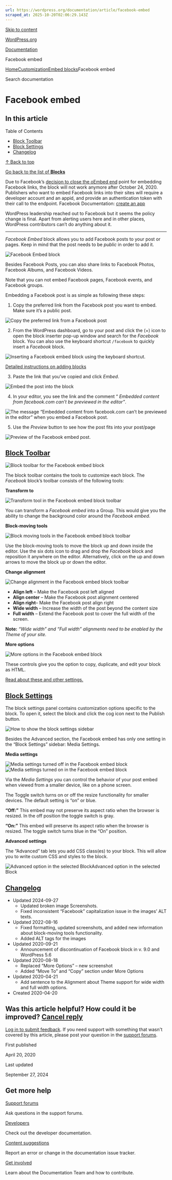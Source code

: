 ```yaml
---
url: https://wordpress.org/documentation/article/facebook-embed
scraped_at: 2025-10-20T02:06:29.143Z
---
```


[Skip to content](https://wordpress.org/documentation/article/facebook-embed/#wp--skip-link--target)

[WordPress.org](https://wordpress.org/)

[Documentation](https://wordpress.org/documentation)

Facebook embed

[Home](https://wordpress.org/documentation)[Customization](https://wordpress.org/documentation/customization/)[Embed blocks](https://wordpress.org/documentation/category/embed-blocks/)Facebook embed

Search documentation

# Facebook embed

## In this article

Table of Contents

- [Block Toolbar](https://wordpress.org/documentation/article/facebook-embed/#block-toolbar)
- [Block Settings](https://wordpress.org/documentation/article/facebook-embed/#block-settings)
- [Changelog](https://wordpress.org/documentation/article/facebook-embed/#changelog)

[↑ Back to top](https://wordpress.org/documentation/article/facebook-embed/#wp--skip-link--target)

[Go back to the list of **Blocks**](https://wordpress.org/documentation/article/blocks/)

Due to Facebook’s [decision to close the oEmbed end](https://developers.facebook.com/blog/post/2020/08/04/Introducing-graph-v8-marketing-api-v8) point for embedding Facebook links, the block will not work anymore after October 24, 2020. Publishers who want to embed Facebook links into their sites will require a developer account and an appid, and provide an authentication token with their call to the endpoint. Facebook Documentation: [create an app](https://developers.facebook.com/docs/apps/)

WordPress leadership reached out to Facebook but it seems the policy change is final. Apart from alerting users here and in other places, WordPress contributors can’t do anything about it.

* * *

_Facebook Embed_ block allows you to add Facebook posts to your post or pages. Keep in mind that the post needs to be _public_ in order to add it.

![Facebook Embed block](https://wordpress.org/documentation/files/2020/04/image6-1024x467.png)

Besides Facebook Posts, you can also share links to Facebook Photos, Facebook Albums, and Facebook Videos.

Note that you can not embed Facebook pages, Facebook events, and Facebook groups.

Embedding a Facebook post is as simple as following these steps:

1. Copy the preferred link from the Facebook post you want to embed. Make sure it’s a public post.

![Copy the preferred link from a Facebook post ](https://wordpress.org/documentation/files/2020/04/image3-1024x551.png)

2. From the WordPress dashboard, go to your post and click the (+) icon to open the block inserter pop-up window and search for the _Facebook_ block. You can also use the keyboard shortcut `/facebook` to quickly insert a _Facebook_ block.

![Inserting a Facebook embed block using the keyboard shortcut. ](https://wordpress.org/documentation/files/2020/04/image9.png)

[Detailed instructions on adding blocks](https://wordpress.org/documentation/article/adding-a-new-block/)

3. Paste the link that you’ve copied and click _Embed_.

![Embed the post into the block](https://wordpress.org/documentation/files/2020/04/image7-1024x324.png)

4. In your editor, you see the link and the comment “ _Embedded content from facebook.com can’t be previewed in the editor”_.


![The message “Embedded content from facebook.com can’t be previewed in the editor” when you embed a Facebook post. ](https://wordpress.org/documentation/files/2020/04/image1-1024x690.png)

5. Use the _Preview_ button to see how the post fits into your post/page

![Preview of the Facebook embed post.](https://wordpress.org/documentation/files/2022/09/Screen-Shot-2022-09-16-at-10.49.15-AM-1024x1004.png)

## [Block Toolbar](https://wordpress.org/documentation/article/facebook-embed/\#block-toolbar)

![Block toolbar for the Facebook embed block](https://wordpress.org/documentation/files/2022/09/Screen-Shot-2022-09-16-at-10.51.37-AM.png)

The block toolbar contains the tools to customize each block. The _Facebook_ block’s toolbar consists of the following tools:

**Transform to**

![Transform tool in the Facebook embed block toolbar](https://wordpress.org/documentation/files/2020/04/image10.png)

You can transform a _Facebook embed_ into a Group. This would give you the ability to change the background color around the _Facebook embed_.

**Block-moving tools**

![Block moving tools in the Facebook embed block toolbar](https://wordpress.org/documentation/files/2020/04/image5.png)

Use the block-moving tools to move the block up and down inside the editor. Use the six dots icon to drag and drop the _Facebook_ block and reposition it anywhere on the editor. Alternatively, click on the up and down arrows to move the block up or down the editor.

**Change alignment**

![Change alignment in the Facebook embed block toolbar](https://wordpress.org/documentation/files/2020/04/image8-1024x492.png)

- **Align left** – Make the Facebook post left aligned
- **Align center** – Make the Facebook post alignment centered
- **Align right**– Make the Facebook post align right
- **Wide width** – Increase the width of the post beyond the content size
- **Full width** – Extend the Facebook post to cover the full width of the screen.

**Note:** _“Wide width” and “Full width” alignments need to be enabled by the Theme of your site._

**More options**

![More options in the Facebook embed block](https://wordpress.org/documentation/files/2022/09/Screen-Shot-2022-09-16-at-10.59.04-AM.png)

These controls give you the option to copy, duplicate, and edit your block as HTML.

[Read about these and other settings.](https://wordpress.org/documentation/article/more-options/)

## [Block Settings](https://wordpress.org/documentation/article/facebook-embed/\#block-settings)

The block settings panel contains customization options specific to the block. To open it, select the block and click the cog icon next to the Publish button.

![How to show the block settings sidebar](https://wordpress.org/documentation/files/2020/04/image4.png)

Besides the Advanced section, the Facebook embed has only one setting in the “Block Settings” sidebar: Media Settings.

**Media settings**

![Media settings turned off in the Facebook embed block](https://wordpress.org/documentation/files/2020/04/Screen-Shot-2020-04-20-at-9.29.46-AM.png)![Media settings turned on in the Facebook embed block](https://wordpress.org/documentation/files/2020/04/Screen-Shot-2020-04-20-at-9.29.55-AM.png)

Via the _Media Settings_ you can control the behavior of your post embed when viewed from a smaller device, like on a phone screen.

The Toggle switch turns on or off the resize functionality for smaller devices. The default setting is “on” or blue.

**“Off:”** This embed may not preserve its aspect ratio when the browser is resized. In the off position the toggle switch is gray.

**“On:”** This embed will preserve its aspect ratio when the browser is resized. The toggle switch turns blue in the “On” position.

**Advanced settings**

The “Advanced” tab lets you add CSS class(es) to your block. This will allow you to write custom CSS and styles to the block.

![Advanced option in the selected Block](https://lh6.googleusercontent.com/HCaeEAd-xkijY3husAGN8FkRfOokz6h-mLa1vQoT11JIf366WEE4Y3jtoy6CTOJGTpBZELgZPdIewg2ug8pURV5XtFciGwLHJiNwleOvlGte5WnWTug0SYe4p-qBR54_8oR1NwHM)Advanced option in the selected Block

## [Changelog](https://wordpress.org/documentation/article/facebook-embed/\#changelog)

- Updated 2024-09-27
  - Updated broken image Screenshots.
  - Fixed inconsistent “Facebook” capitalization issue in the images’ ALT texts.
- Updated 2022-08-16
  - Fixed formatting, updated screenshots, and added new information about block-moving tools functionality.
  - Added ALT tags for the images
- Updated 2020-09-21
  - Announcement of discontinuation of Facebook block in v. 9.0 and WordPress 5.6
- Updated 2020-08-18
  - Replaced “More Options” – new screenshot
  - Added “Move To” and “Copy” section under More Options
- Updated 2020-04-21
  - Add sentence to the Alignment about Theme support for wide width and full width options.
- Created 2020-04-20

## Was this article helpful? How could it be improved? [Cancel reply](https://wordpress.org/documentation/article/facebook-embed/\#respond)

[Log in to submit feedback](https://login.wordpress.org/?redirect_to=https%3A%2F%2Fwordpress.org%2Fdocumentation%2Farticle%2Ffacebook-embed%2F&locale=en_US). If you need support with something that wasn't covered by this article, please post your question in the [support forums](https://wordpress.org/support/forums/).

First published

April 20, 2020

Last updated

September 27, 2024

## Get more help

[Support forums](https://wordpress.org/support/forums/)

Ask questions in the support forums.

[Developers](https://developer.wordpress.org/)

Check out the developer documentation.

[Content suggestions](https://github.com/WordPress/Documentation-Issue-Tracker/issues)

Report an error or change in the documentation issue tracker.

[Get involved](https://make.wordpress.org/docs/)

Learn about the Documentation Team and how to contribute.